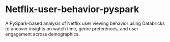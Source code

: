 # Netflix-user-behavior-pyspark
A PySpark-based analysis of Netflix user viewing behavior using Databricks to uncover insights on watch time, genre preferences, and user engagement across demographics.
